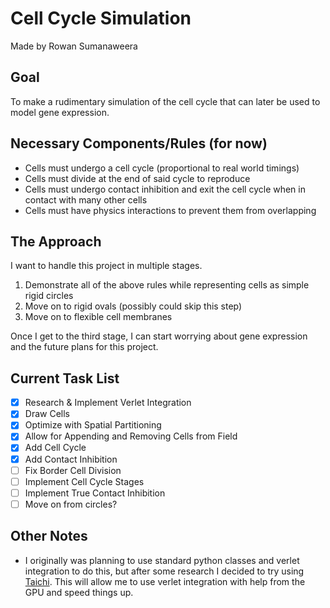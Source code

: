 # Cell Cycle Simulation
Made by Rowan Sumanaweera

## Goal

<p>To make a rudimentary simulation of the cell cycle that can later be used to model gene expression.</p>

## Necessary Components/Rules (for now)

* Cells must undergo a cell cycle (proportional to real world timings)
* Cells must divide at the end of said cycle to reproduce
* Cells must undergo contact inhibition and exit the cell cycle when in contact with many other cells
* Cells must have physics interactions to prevent them from overlapping

## The Approach

<p>I want to handle this project in multiple stages.</p>

1. Demonstrate all of the above rules while representing cells as simple rigid circles
2. Move on to rigid ovals (possibly could skip this step)
3. Move on to flexible cell membranes
   
<p>Once I get to the third stage, I can start worrying about gene expression and the future plans for this project.</p>

## Current Task List

- [x] Research & Implement Verlet Integration
- [x] Draw Cells
- [x] Optimize with Spatial Partitioning
- [x] Allow for Appending and Removing Cells from Field
- [x] Add Cell Cycle
- [x] Add Contact Inhibition
- [ ] Fix Border Cell Division
- [ ] Implement Cell Cycle Stages
- [ ] Implement True Contact Inhibition
- [ ] Move on from circles?

## Other Notes

* I originally was planning to use standard python classes and verlet integration to do this, but after some research I decided to try using [Taichi](https://www.taichi-lang.org/). This will allow me to use verlet integration with help from the GPU and speed things up.